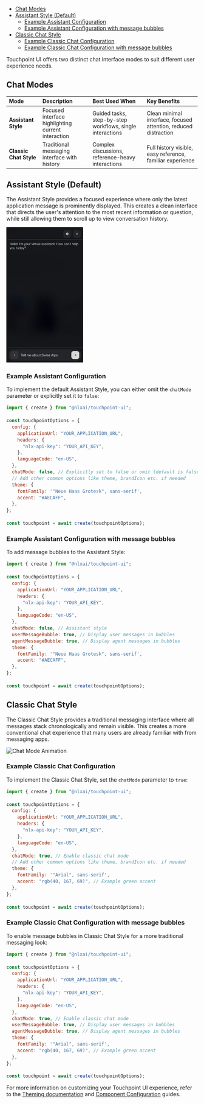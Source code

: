 - [Chat Modes](#chat-modes)
- [Assistant Style (Default)](#assistant-style-default)
  - [Example Assistant Configuration](#example-assistant-configuration)
  - [Example Assistant Configuration with message bubbles](#example-assistant-configuration-with-message-bubbles)
- [Classic Chat Style](#classic-chat-style)
  - [Example Classic Chat Configuration](#example-classic-chat-configuration)
  - [Example Classic Chat Configuration with message bubbles](#example-classic-chat-configuration-with-message-bubbles)

Touchpoint UI offers two distinct chat interface modes to suit different user experience needs.

## Chat Modes

| Mode                   | Description                                        | Best Used When                                            | Key Benefits                                                    |
| :--------------------- | :------------------------------------------------- | :-------------------------------------------------------- | :-------------------------------------------------------------- |
| **Assistant Style**    | Focused interface highlighting current interaction | Guided tasks, step-by-step workflows, single interactions | Clean minimal interface, focused attention, reduced distraction |
| **Classic Chat Style** | Traditional messaging interface with history       | Complex discussions, reference-heavy interactions         | Full history visible, easy reference, familiar experience       |

## Assistant Style (Default)

The Assistant Style provides a focused experience where only the latest application message is prominently displayed. This creates a clean interface that directs the user's attention to the most recent information or question, while still allowing them to scroll up to view conversation history.

<img src="/animations/assistantMode.webp" alt="Assistant Mode Animation" style="max-width: 40%;">

### Example Assistant Configuration

To implement the default Assistant Style, you can either omit the `chatMode` parameter or explicitly set it to `false`:

```javascript
import { create } from "@nlxai/touchpoint-ui";

const touchpointOptions = {
  config: {
    applicationUrl: "YOUR_APPLICATION_URL",
    headers: {
      "nlx-api-key": "YOUR_API_KEY",
    },
    languageCode: "en-US",
  },
  chatMode: false, // Explicitly set to false or omit (default is false)
  // Add other common options like theme, brandIcon etc. if needed
  theme: {
    fontFamily: '"Neue Haas Grotesk", sans-serif',
    accent: "#AECAFF",
  },
};

const touchpoint = await create(touchpointOptions);
```

### Example Assistant Configuration with message bubbles

To add message bubbles to the Assistant Style:

```javascript
import { create } from "@nlxai/touchpoint-ui";

const touchpointOptions = {
  config: {
    applicationUrl: "YOUR_APPLICATION_URL",
    headers: {
      "nlx-api-key": "YOUR_API_KEY",
    },
    languageCode: "en-US",
  },
  chatMode: false, // Assistant style
  userMessageBubble: true, // Display user messages in bubbles
  agentMessageBubble: true, // Display agent messages in bubbles
  theme: {
    fontFamily: '"Neue Haas Grotesk", sans-serif',
    accent: "#AECAFF",
  },
};

const touchpoint = await create(touchpointOptions);
```

## Classic Chat Style

The Classic Chat Style provides a traditional messaging interface where all messages stack chronologically and remain visible. This creates a more conventional chat experience that many users are already familiar with from messaging apps.

<img src="/animations/chatMode2.webp" alt="Chat Mode Animation" style="max-width: 40%;">

### Example Classic Chat Configuration

To implement the Classic Chat Style, set the `chatMode` parameter to `true`:

```javascript
import { create } from "@nlxai/touchpoint-ui";

const touchpointOptions = {
  config: {
    applicationUrl: "YOUR_APPLICATION_URL",
    headers: {
      "nlx-api-key": "YOUR_API_KEY",
    },
    languageCode: "en-US",
  },
  chatMode: true, // Enable classic chat mode
  // Add other common options like theme, brandIcon etc. if needed
  theme: {
    fontFamily: '"Arial", sans-serif',
    accent: "rgb(40, 167, 69)", // Example green accent
  },
};

const touchpoint = await create(touchpointOptions);
```

### Example Classic Chat Configuration with message bubbles

To enable message bubbles in Classic Chat Style for a more traditional messaging look:

```javascript
import { create } from "@nlxai/touchpoint-ui";

const touchpointOptions = {
  config: {
    applicationUrl: "YOUR_APPLICATION_URL",
    headers: {
      "nlx-api-key": "YOUR_API_KEY",
    },
    languageCode: "en-US",
  },
  chatMode: true, // Enable classic chat mode
  userMessageBubble: true, // Display user messages in bubbles
  agentMessageBubble: true, // Display agent messages in bubbles
  theme: {
    fontFamily: '"Arial", sans-serif',
    accent: "rgb(40, 167, 69)", // Example green accent
  },
};

const touchpoint = await create(touchpointOptions);
```

For more information on customizing your Touchpoint UI experience, refer to the [Theming documentation](/touchpoint-ui-theming) and [Component Configuration](/guide-building-custom-components) guides.
